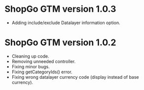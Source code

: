 ShopGo GTM version 1.0.3
==================================

- Adding include/exclude Datalayer information option.

ShopGo GTM version 1.0.2
==================================

- Cleaning up code.
- Removing unneeded controller.
- Fixing minor bugs.
- Fixing getCategoryIds() error.
- Fixing wrong datalayer currency code (display instead of base currency).
